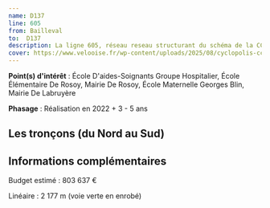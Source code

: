 ```yaml
---
name: D137
line: 605
from: Bailleval
to:  D137 
description: La ligne 605, réseau reseau structurant du schéma de la CCLVD concerne Bailleval - D137 (tronçons 5, 6, 78, 117, 118, 176
cover: https://www.velooise.fr/wp-content/uploads/2025/08/cyclopolis-cclvd-5.jpg
---
```


**Point(s) d'intérêt** : École D'aides-Soignants Groupe Hospitalier, École Élémentaire De Rosoy, Mairie De Rosoy, École Maternelle Georges Blin, Mairie De Labruyère

**Phasage** : Réalisation en 2022 + 3 - 5 ans

## Les tronçons (du Nord au Sud)

## Informations complémentaires

Budget estimé :  803 637 € 

Linéaire : 2 177 m (voie verte en enrobé)


